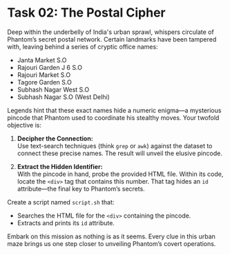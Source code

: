 # Task 02: The Postal Cipher

Deep within the underbelly of India's urban sprawl, whispers circulate of Phantom’s secret postal network. Certain landmarks have been tampered with, leaving behind a series of cryptic office names:

- Janta Market S.O
- Rajouri Garden J 6 S.O
- Rajouri Market S.O
- Tagore Garden S.O
- Subhash Nagar West S.O
- Subhash Nagar S.O (West Delhi)

Legends hint that these exact names hide a numeric enigma—a mysterious pincode that Phantom used to coordinate his stealthy moves. Your twofold objective is:

1. **Decipher the Connection:**  
   Use text-search techniques (think `grep` or `awk`) against the dataset to connect these precise names. The result will unveil the elusive pincode.

2. **Extract the Hidden Identifier:**  
   With the pincode in hand, probe the provided HTML file. Within its code, locate the `<div>` tag that contains this number. That tag hides an `id` attribute—the final key to Phantom’s secrets.

Create a script named `script.sh` that:
- Searches the HTML file for the `<div>` containing the pincode.
- Extracts and prints its `id` attribute.

Embark on this mission as nothing is as it seems. Every clue in this urban maze brings us one step closer to unveiling Phantom’s covert operations.